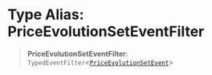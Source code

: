 # Type Alias: PriceEvolutionSetEventFilter

> **PriceEvolutionSetEventFilter**: `TypedEventFilter`\<[`PriceEvolutionSetEvent`](PriceEvolutionSetEvent.md)\>
